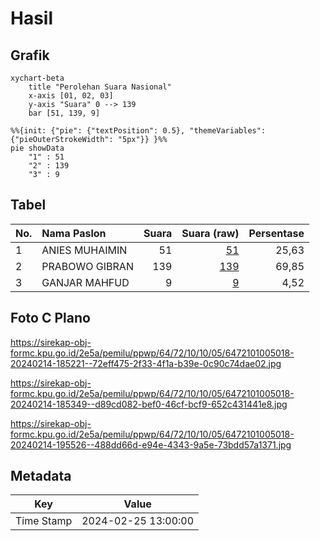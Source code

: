# Hasil

## Grafik

```mermaid
xychart-beta
    title "Perolehan Suara Nasional"
    x-axis [01, 02, 03]
    y-axis "Suara" 0 --> 139
    bar [51, 139, 9]
```

```mermaid
%%{init: {"pie": {"textPosition": 0.5}, "themeVariables": {"pieOuterStrokeWidth": "5px"}} }%%
pie showData
    "1" : 51
    "2" : 139
    "3" : 9
```

## Tabel

| No. | Nama Paslon    | Suara | Suara (raw) | Persentase |
|:--- |:-------------- | -----:| -----------:| ----------:|
| 1   | ANIES MUHAIMIN | 51    | [51][p-1]   | 25,63      |
| 2   | PRABOWO GIBRAN | 139   | [139][p-2]  | 69,85      |
| 3   | GANJAR MAHFUD  | 9     | [9][p-3]    | 4,52       |


[p-1]: https://github.com/gigit-pemilu/pemilu-2024/blob/main/pilpres/hitung-suara/sub/64-kalimantan-timur/sub/72-kota-samarinda/sub/10-loa-janan-ilir/sub/1005-rapak-dalam/sub/018-tps/sub/paslon-1.txt
[p-2]: https://github.com/gigit-pemilu/pemilu-2024/blob/main/pilpres/hitung-suara/sub/64-kalimantan-timur/sub/72-kota-samarinda/sub/10-loa-janan-ilir/sub/1005-rapak-dalam/sub/018-tps/sub/paslon-2.txt
[p-3]: https://github.com/gigit-pemilu/pemilu-2024/blob/main/pilpres/hitung-suara/sub/64-kalimantan-timur/sub/72-kota-samarinda/sub/10-loa-janan-ilir/sub/1005-rapak-dalam/sub/018-tps/sub/paslon-3.txt

## Foto C Plano

https://sirekap-obj-formc.kpu.go.id/2e5a/pemilu/ppwp/64/72/10/10/05/6472101005018-20240214-185221--72eff475-2f33-4f1a-b39e-0c90c74dae02.jpg

https://sirekap-obj-formc.kpu.go.id/2e5a/pemilu/ppwp/64/72/10/10/05/6472101005018-20240214-185349--d89cd082-bef0-46cf-bcf9-652c431441e8.jpg

https://sirekap-obj-formc.kpu.go.id/2e5a/pemilu/ppwp/64/72/10/10/05/6472101005018-20240214-195526--488dd66d-e94e-4343-9a5e-73bdd57a1371.jpg


## Metadata

| Key        | Value               |
| ---------- | ------------------- |
| Time Stamp | 2024-02-25 13:00:00 |



